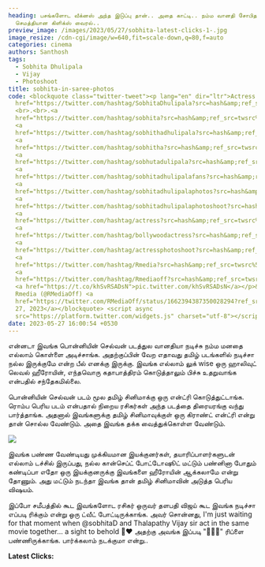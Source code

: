 ```yaml
---
heading: பசங்களோட வீக்னஸ் அந்த இடுப்பு தான்.. அதை காட்டி.. நம்ம வானதி சோபிதா
  செமத்தியான கிளிக்ஸ் வைரல்..
preview_image: /images/2023/05/27/sobhita-latest-clicks-1-.jpg
image_resize: /cdn-cgi/image/w=640,fit=scale-down,q=80,f=auto
categories: cinema
authors: Santhosh
tags:
  - Sobhita Dhulipala
  - Vijay
  - Photoshoot
title: sobhita-in-saree-photos
code: <blockquote class="twitter-tweet"><p lang="en" dir="ltr">Actress <a
  href="https://twitter.com/hashtag/SobhitaDhulipala?src=hash&amp;ref_src=twsrc%5Etfw">#SobhitaDhulipala</a>
  <br>.<br>.<a
  href="https://twitter.com/hashtag/sobhita?src=hash&amp;ref_src=twsrc%5Etfw">#sobhita</a>
  <a
  href="https://twitter.com/hashtag/sobhithadhulipala?src=hash&amp;ref_src=twsrc%5Etfw">#sobhithadhulipala</a>
  <a
  href="https://twitter.com/hashtag/sobhitha?src=hash&amp;ref_src=twsrc%5Etfw">#sobhitha</a>
  <a
  href="https://twitter.com/hashtag/sobhutadulipala?src=hash&amp;ref_src=twsrc%5Etfw">#sobhutadulipala</a>
  <a
  href="https://twitter.com/hashtag/sobhitadhulipalafans?src=hash&amp;ref_src=twsrc%5Etfw">#sobhitadhulipalafans</a>
  <a
  href="https://twitter.com/hashtag/sobhitadhulipalaphotos?src=hash&amp;ref_src=twsrc%5Etfw">#sobhitadhulipalaphotos</a>
  <a
  href="https://twitter.com/hashtag/sobhitadhulipalaphotoshoot?src=hash&amp;ref_src=twsrc%5Etfw">#sobhitadhulipalaphotoshoot</a>
  <a
  href="https://twitter.com/hashtag/actress?src=hash&amp;ref_src=twsrc%5Etfw">#actress</a>
  <a
  href="https://twitter.com/hashtag/bollywoodactress?src=hash&amp;ref_src=twsrc%5Etfw">#bollywoodactress</a>
  <a
  href="https://twitter.com/hashtag/actressphotoshoot?src=hash&amp;ref_src=twsrc%5Etfw">#actressphotoshoot</a>
  <a
  href="https://twitter.com/hashtag/Rmedia?src=hash&amp;ref_src=twsrc%5Etfw">#Rmedia</a>
  <a
  href="https://twitter.com/hashtag/Rmediaoff?src=hash&amp;ref_src=twsrc%5Etfw">#Rmediaoff</a>
  <a href="https://t.co/khSvRSADsN">pic.twitter.com/khSvRSADsN</a></p>&mdash;
  Rmedia (@RMediaOff) <a
  href="https://twitter.com/RMediaOff/status/1662394387350028294?ref_src=twsrc%5Etfw">May
  27, 2023</a></blockquote> <script async
  src="https://platform.twitter.com/widgets.js" charset="utf-8"></script>
date: 2023-05-27 16:00:54 +0530
---
```

என்னடா இவங்க பொன்னியின் செல்வன் படத்துல வானதியா நடிச்சு நம்ம மனதை எல்லாம் கொள்ளை அடிச்சாங்க. அதற்குப்பின் வேற எதாவது தமிழ் படங்களில் நடிச்சா நல்ல இருக்குமே என்ற பீல் எனக்கு இருக்கு. இவங்க எல்லாம் லுக் wise ஒரு ஹாலிவுட் லெவல் ஹீரோயின், எந்தவொரு கதாபாத்திரம் கொடுத்தாலும் பிச்சு உதறுவாங்க என்பதில் சந்தேகமில்லை.

பொன்னியின் செல்வன் படம் மூல தமிழ் சினிமாக்கு ஒரு என்ட்ரி கொடுத்துட்டாங்க. ரொம்ப பெரிய படம் என்பதால் நிறைய ரசிகர்கள் அந்த படத்தை திரையரங்கு வந்து பார்த்தாங்க. அதனால் இவங்களுக்கு தமிழ் சினிமாவுக்குள் ஒரு கிராண்ட் என்ட்ரி என்று தான் சொல்ல வேண்டும். அதை இவங்க தக்க வைத்துக்கொள்ள வேண்டும்.

![](/images/2023/05/27/sobhita-latest-clicks-2-.jpg)

இவங்க பண்ண வேண்டியது முக்கியமான இயக்குனர்கள், தயாரிப்பாளர்களுடன் எல்லாம் டச்சில் இருப்பது, நல்ல கான்செப்ட் போட்டோஷூட் மட்டும் பண்னினா போதும் கண்டிப்பா எதோ ஒரு இயக்குனருக்கு இவங்களை ஹீரோயின் ஆக்கலாமே என்று தோணும். அது மட்டும் நடந்தா இவங்க தான் தமிழ் சினிமாவின் அடுத்த பெரிய விஷயம்.

இப்போ சமீபத்தில் கூட இவங்களோட ரசிகர் ஒருவர் தளபதி விஜய் கூட இவங்க நடிச்சா எப்படி ரிக்கும் என்று ஒரு ட்வீட் போட்டிருக்காங்க. அவர் சொன்னது,
I'm just waiting for that moment when @sobhitaD and Thalapathy Vijay sir act in the same movie together... a sight to behold  🤌❤️
அதற்கு அவங்க இப்படி "🤞🥲🥹" ரிப்ளை பண்ணிருக்காங்க. பார்க்கலாம் நடக்குமா என்று..

**Latest Clicks:**